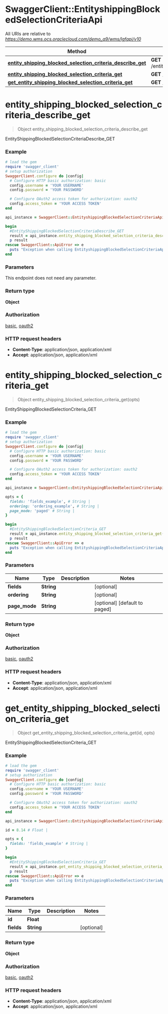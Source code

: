 # SwaggerClient::EntityshippingBlockedSelectionCriteriaApi

All URIs are relative to *https://demo.wms.ocs.oraclecloud.com/demo_a9/wms/lgfapi/v10*

Method | HTTP request | Description
------------- | ------------- | -------------
[**entity_shipping_blocked_selection_criteria_describe_get**](EntityshippingBlockedSelectionCriteriaApi.md#entity_shipping_blocked_selection_criteria_describe_get) | **GET** /entity/shipping_blocked_selection_criteria/describe | EntityShippingBlockedSelectionCriteriaDescribe_GET
[**entity_shipping_blocked_selection_criteria_get**](EntityshippingBlockedSelectionCriteriaApi.md#entity_shipping_blocked_selection_criteria_get) | **GET** /entity/shipping_blocked_selection_criteria | EntityShippingBlockedSelectionCriteria_GET
[**get_entity_shipping_blocked_selection_criteria_get**](EntityshippingBlockedSelectionCriteriaApi.md#get_entity_shipping_blocked_selection_criteria_get) | **GET** /entity/shipping_blocked_selection_criteria/{id} | EntityShippingBlockedSelectionCriteria_GET


# **entity_shipping_blocked_selection_criteria_describe_get**
> Object entity_shipping_blocked_selection_criteria_describe_get

EntityShippingBlockedSelectionCriteriaDescribe_GET



### Example
```ruby
# load the gem
require 'swagger_client'
# setup authorization
SwaggerClient.configure do |config|
  # Configure HTTP basic authorization: basic
  config.username = 'YOUR USERNAME'
  config.password = 'YOUR PASSWORD'

  # Configure OAuth2 access token for authorization: oauth2
  config.access_token = 'YOUR ACCESS TOKEN'
end

api_instance = SwaggerClient::EntityshippingBlockedSelectionCriteriaApi.new

begin
  #EntityShippingBlockedSelectionCriteriaDescribe_GET
  result = api_instance.entity_shipping_blocked_selection_criteria_describe_get
  p result
rescue SwaggerClient::ApiError => e
  puts "Exception when calling EntityshippingBlockedSelectionCriteriaApi->entity_shipping_blocked_selection_criteria_describe_get: #{e}"
end
```

### Parameters
This endpoint does not need any parameter.

### Return type

**Object**

### Authorization

[basic](../README.md#basic), [oauth2](../README.md#oauth2)

### HTTP request headers

 - **Content-Type**: application/json, application/xml
 - **Accept**: application/json, application/xml



# **entity_shipping_blocked_selection_criteria_get**
> Object entity_shipping_blocked_selection_criteria_get(opts)

EntityShippingBlockedSelectionCriteria_GET



### Example
```ruby
# load the gem
require 'swagger_client'
# setup authorization
SwaggerClient.configure do |config|
  # Configure HTTP basic authorization: basic
  config.username = 'YOUR USERNAME'
  config.password = 'YOUR PASSWORD'

  # Configure OAuth2 access token for authorization: oauth2
  config.access_token = 'YOUR ACCESS TOKEN'
end

api_instance = SwaggerClient::EntityshippingBlockedSelectionCriteriaApi.new

opts = { 
  fields: 'fields_example', # String | 
  ordering: 'ordering_example', # String | 
  page_mode: 'paged' # String | 
}

begin
  #EntityShippingBlockedSelectionCriteria_GET
  result = api_instance.entity_shipping_blocked_selection_criteria_get(opts)
  p result
rescue SwaggerClient::ApiError => e
  puts "Exception when calling EntityshippingBlockedSelectionCriteriaApi->entity_shipping_blocked_selection_criteria_get: #{e}"
end
```

### Parameters

Name | Type | Description  | Notes
------------- | ------------- | ------------- | -------------
 **fields** | **String**|  | [optional] 
 **ordering** | **String**|  | [optional] 
 **page_mode** | **String**|  | [optional] [default to paged]

### Return type

**Object**

### Authorization

[basic](../README.md#basic), [oauth2](../README.md#oauth2)

### HTTP request headers

 - **Content-Type**: application/json, application/xml
 - **Accept**: application/json, application/xml



# **get_entity_shipping_blocked_selection_criteria_get**
> Object get_entity_shipping_blocked_selection_criteria_get(id, opts)

EntityShippingBlockedSelectionCriteria_GET



### Example
```ruby
# load the gem
require 'swagger_client'
# setup authorization
SwaggerClient.configure do |config|
  # Configure HTTP basic authorization: basic
  config.username = 'YOUR USERNAME'
  config.password = 'YOUR PASSWORD'

  # Configure OAuth2 access token for authorization: oauth2
  config.access_token = 'YOUR ACCESS TOKEN'
end

api_instance = SwaggerClient::EntityshippingBlockedSelectionCriteriaApi.new

id = 8.14 # Float | 

opts = { 
  fields: 'fields_example' # String | 
}

begin
  #EntityShippingBlockedSelectionCriteria_GET
  result = api_instance.get_entity_shipping_blocked_selection_criteria_get(id, opts)
  p result
rescue SwaggerClient::ApiError => e
  puts "Exception when calling EntityshippingBlockedSelectionCriteriaApi->get_entity_shipping_blocked_selection_criteria_get: #{e}"
end
```

### Parameters

Name | Type | Description  | Notes
------------- | ------------- | ------------- | -------------
 **id** | **Float**|  | 
 **fields** | **String**|  | [optional] 

### Return type

**Object**

### Authorization

[basic](../README.md#basic), [oauth2](../README.md#oauth2)

### HTTP request headers

 - **Content-Type**: application/json, application/xml
 - **Accept**: application/json, application/xml



